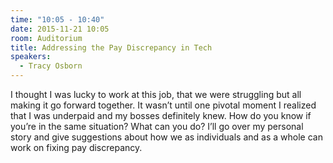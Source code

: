 ```yaml
---
time: "10:05 - 10:40"
date: 2015-11-21 10:05
room: Auditorium
title: Addressing the Pay Discrepancy in Tech
speakers: 
  - Tracy Osborn
---
```


I thought I was lucky to work at this job, that we were struggling but all making it go forward together. It wasn’t until one pivotal moment I realized that I was underpaid and my bosses definitely knew. How do you know if you’re in the same situation? What can you do? I’ll go over my personal story and give suggestions about how we as individuals and as a whole can work on fixing pay discrepancy.